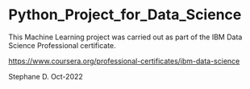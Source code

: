 # Python_Project_for_Data_Science

This Machine Learning project was carried out as part of the IBM Data Science Professional certificate.

https://www.coursera.org/professional-certificates/ibm-data-science

Stephane D. Oct-2022
